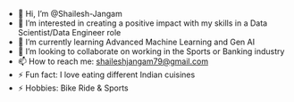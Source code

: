 - 👋 Hi, I’m @Shailesh-Jangam
- 👀 I’m interested in creating a positive impact with my skills in a Data Scientist/Data Engineer role
- 🌱 I’m currently learning Advanced Machine Learning and Gen AI
- 💞️ I’m looking to collaborate on working in the Sports or Banking industry
- 📫 How to reach me: shaileshjangam79@gmail.com
- ⚡ Fun fact: I love eating different Indian cuisines
- ⚡ Hobbies: Bike Ride & Sports

<!---
Shailesh-Jangam/Shailesh-Jangam is a ✨ special ✨ repository because its `README.md` (this file) appears on your GitHub profile.
You can click the Preview link to take a look at your changes.
--->

